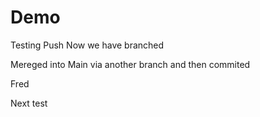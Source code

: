 # Demo

Testing Push
Now we have branched

Mereged into Main via another branch and then commited

Fred

Next test